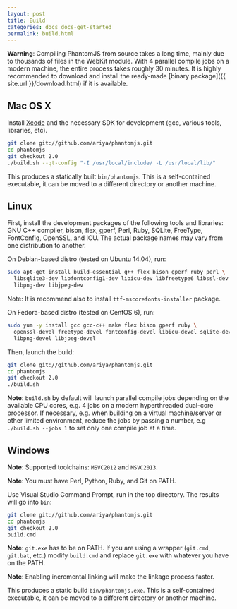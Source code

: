 ```yaml
---
layout: post
title: Build
categories: docs docs-get-started
permalink: build.html
---
```


**Warning**: Compiling PhantomJS from source takes a long time, mainly due to thousands of files in the WebKit module. With 4 parallel compile jobs on a modern machine, the entire process takes roughly 30 minutes. It is highly recommended to download and install the ready-made [binary package]({{ site.url }}/download.html) if it is available.

## Mac OS X

Install [Xcode](https://developer.apple.com/xcode/) and the necessary SDK for development (gcc, various tools, libraries, etc).

```bash
git clone git://github.com/ariya/phantomjs.git
cd phantomjs
git checkout 2.0
./build.sh --qt-config "-I /usr/local/include/ -L /usr/local/lib/"
```

This produces a statically built `bin/phantomjs`. This is a self-contained executable, it can be moved to a different directory or another machine.

## Linux

First, install the development packages of the following tools and libraries: GNU C++ compiler, bison, flex, gperf, Perl, Ruby, SQLite, FreeType, FontConfig, OpenSSL, and ICU. The actual package names may vary from one distribution to another.

On Debian-based distro (tested on Ubuntu 14.04), run:

```bash
sudo apt-get install build-essential g++ flex bison gperf ruby perl \
  libsqlite3-dev libfontconfig1-dev libicu-dev libfreetype6 libssl-dev \
  libpng-dev libjpeg-dev
```

Note: It is recommend also to install `ttf-mscorefonts-installer` package.

On Fedora-based distro (tested on CentOS 6), run:

```bash
sudo yum -y install gcc gcc-c++ make flex bison gperf ruby \
  openssl-devel freetype-devel fontconfig-devel libicu-devel sqlite-devel \
  libpng-devel libjpeg-devel
```

Then, launch the build:

```bash
git clone git://github.com/ariya/phantomjs.git
cd phantomjs
git checkout 2.0
./build.sh
```

**Note**: `build.sh` by default will launch parallel compile jobs depending on the available CPU cores, e.g. 4 jobs on a modern hyperthreaded dual-core processor. If necessary, e.g. when building on a virtual machine/server or other limited environment, reduce the jobs by passing a number, e.g `./build.sh --jobs 1` to set only one compile job at a time.

## Windows

**Note**: Supported toolchains: `MSVC2012` and `MSVC2013`.

**Note**: You must have Perl, Python, Ruby, and Git on PATH.

Use Visual Studio Command Prompt, run in the top directory. The results will go into `bin`:

```bash
git clone git://github.com/ariya/phantomjs.git
cd phantomjs
git checkout 2.0
build.cmd
```

**Note**: `git.exe` has to be on PATH. If you are using a wrapper (`git.cmd`, `git.bat`, etc.) modify `build.cmd` and replace `git.exe` with whatever you have on the PATH.

**Note**: Enabling incremental linking will make the linkage process faster.

This produces a static build `bin/phantomjs.exe`. This is a self-contained executable, it can be moved to a different directory or another machine.
